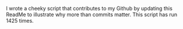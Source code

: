 I wrote a cheeky script that contributes to my Github by updating this ReadMe to illustrate why more than commits matter. This script has run 1425 times.